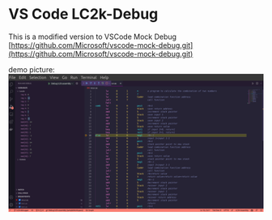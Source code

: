 # VS Code LC2k-Debug

This is a modified version to VSCode Mock Debug [https://github.com/Microsoft/vscode-mock-debug.git](https://github.com/Microsoft/vscode-mock-debug.git)

demo picture:
![lc2k debug](images/lc2k-debug-demo.png)